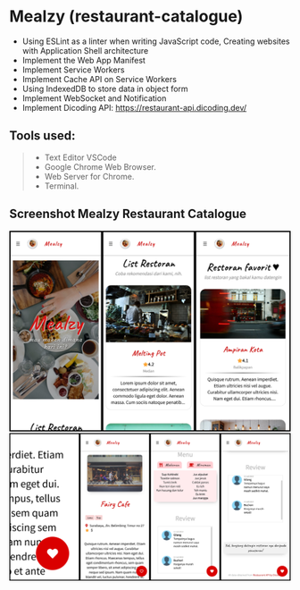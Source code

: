 # Mealzy (restaurant-catalogue)

- Using ESLint as a linter when writing JavaScript code, Creating websites with Application Shell architecture
- Implement the Web App Manifest
- Implement Service Workers
- Implement Cache API on Service Workers
- Using IndexedDB to store data in object form
- Implement WebSocket and Notification
- Implement Dicoding API: https://restaurant-api.dicoding.dev/

## Tools used:

> - Text Editor VSCode
> - Google Chrome Web Browser.
> - Web Server for Chrome.
> - Terminal.

## Screenshot Mealzy Restaurant Catalogue

<img src="Screenshot Mealzy 1.jpg" width="700" />
<img src="Screenshot Mealzy 2.jpg" width="700" />
